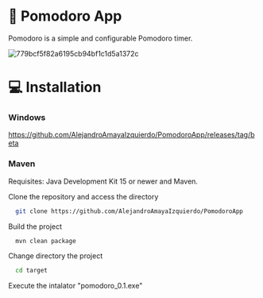 
# 🍅 Pomodoro App

Pomodoro is a simple and configurable Pomodoro timer.

![779bcf5f82a6195cb94bf1c1d5a1372c](https://user-images.githubusercontent.com/96839165/218332593-70602291-5cdf-4b30-8c22-86cc83a8890f.png)

# 💻 Installation

### Windows

https://github.com/AlejandroAmayaIzquierdo/PomodoroApp/releases/tag/beta

### Maven

Requisites: Java Development Kit 15 or newer and Maven.

Clone the repository and access the directory
```bash
  git clone https://github.com/AlejandroAmayaIzquierdo/PomodoroApp
```
Build the project
```bash
  mvn clean package
```
Change directory the project
```bash
  cd target
```
Execute the intalator
"pomodoro_0.1.exe"
